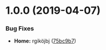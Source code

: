 # 1.0.0 (2019-04-07)


### Bug Fixes

* **Home:** rgiköjbj ([75bc9b7](https://github.com/NieLeben/regexbuilder/commit/75bc9b7))
